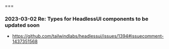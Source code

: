===

### 2023-03-02 Re: Types for HeadlessUI components to be updated soon

- https://github.com/tailwindlabs/headlessui/issues/1394#issuecomment-1437351568
